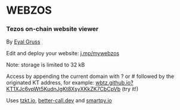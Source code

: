 # WEBZOS

### Tezos on-chain website viewer

By [Eyal Gruss](https://eyalgruss.com)

Edit and deploy your website: [j.mp/mywebzos](https://j.mp/mywebzos)

Note: storage is limited to 32 kB

Access by appending the current domain with ? or # followed by the originated KT address, for example:
[wbtz.github.io?KT1XJc6vpWt5KudnJgKt8XsyXKkZK7CbCpVb](https://wbtz.github.io?KT1XJc6vpWt5KudnJgKt8XsyXKkZK7CbCpVb) (try it!)

Uses [tzkt.io](https://tzkt.io), [better-call.dev](https://better-call.dev) and [smartpy.io](https://smartpy.io)